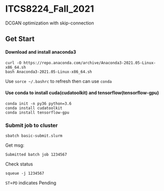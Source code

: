 # ITCS8224_Fall_2021
DCGAN optimization with skip-connection

## Get Start
#### Download and install anaconda3
```
curl -O https://repo.anaconda.com/archive/Anaconda3-2021.05-Linux-x86_64.sh
bash Anaconda3-2021.05-Linux-x86_64.sh
```
Use ```sorce ~/.bashrc``` to refresh then can use ```conda```

#### Use conda to install cuda(cudatoolkit) and tensorflow(tensorflow-gpu)
```
conda init -n py36 python=3.6
conda install cudatoolkit
conda install tensorflow-gpu
```

### Submit job to cluster
```
sbatch basic-submit.slurm
```

Get msg:
```
Submitted batch job 1234567
```

Check status
```
squeue -j 1234567
```

```ST```=```PD``` indicates Pending
